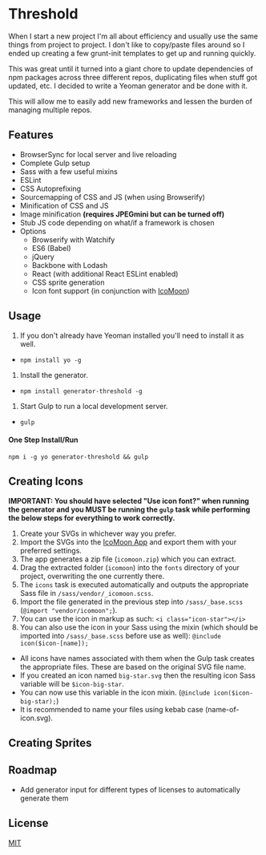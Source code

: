 # Threshold
When I start a new project I'm all about efficiency and usually use the same things from project to project. I don't like to copy/paste files around so I ended up creating a few grunt-init templates to get up and running quickly.

This was great until it turned into a giant chore to update dependencies of npm packages across three different repos, duplicating files when stuff got updated, etc.  I decided to write a Yeoman generator and be done with it.

This will allow me to easily add new frameworks and lessen the burden of managing multiple repos.

## Features
* BrowserSync for local server and live reloading
* Complete Gulp setup
* Sass with a few useful mixins
* ESLint
* CSS Autoprefixing
* Sourcemapping of CSS and JS (when using Browserify)
* Minification of CSS and JS
* Image minification **(requires JPEGmini but can be turned off)**
* Stub JS code depending on what/if a framework is chosen
* Options
  * Browserify with Watchify
  * ES6 (Babel)
  * jQuery
  * Backbone with Lodash
  * React (with additional React ESLint enabled)
  * CSS sprite generation
  * Icon font support (in conjunction with [IcoMoon](https://icomoon.io/))

## Usage
1. If you don't already have Yeoman installed you'll need to install it as well.
  * `npm install yo -g`
1. Install the generator.
  * `npm install generator-threshold -g`
1. Start Gulp to run a local development server.
  * `gulp`

#### One Step Install/Run
`npm i -g yo generator-threshold && gulp`

## Creating Icons
**IMPORTANT: You should have selected "Use icon font?" when running the generator and you MUST be running the `gulp` task while performing the below steps for everything to work correctly.**

1. Create your SVGs in whichever way you prefer.
1. Import the SVGs into the [IcoMoon App](https://icomoon.io/app) and export them with your preferred settings.
1. The app generates a zip file (`icomoon.zip`) which you can extract.
1. Drag the extracted folder (`icomoon`) into the `fonts` directory of your project, overwriting the one currently there.
1. The `icons` task is executed automatically and outputs the appropriate Sass file in `/sass/vendor/_icomoon.scss`.
1. Import the file generated in the previous step into `/sass/_base.scss` (`@import "vendor/icomoon";`).
1. You can use the icon in markup as such: `<i class="icon-star"></i>`
1. You can also use the icon in your Sass using the mixin (which should be imported into `/sass/_base.scss` before use as well): `@include icon($icon-[name]);`
  * All icons have names associated with them when the Gulp task creates the appropriate files. These are based on the original SVG file name.
  * If you created an icon named `big-star.svg` then the resulting icon Sass variable will be `$icon-big-star`.
  * You can now use this variable in the icon mixin. (`@include icon($icon-big-star);`)
  * It is recommended to name your files using kebab case (name-of-icon.svg).

## Creating Sprites

## Roadmap
* Add generator input for different types of licenses to automatically generate them

## License
[MIT](http://opensource.org/licenses/MIT)

